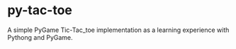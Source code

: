 # **py-tac-toe**
A simple PyGame Tic-Tac_toe implementation as a learning experience with Pythong and PyGame.